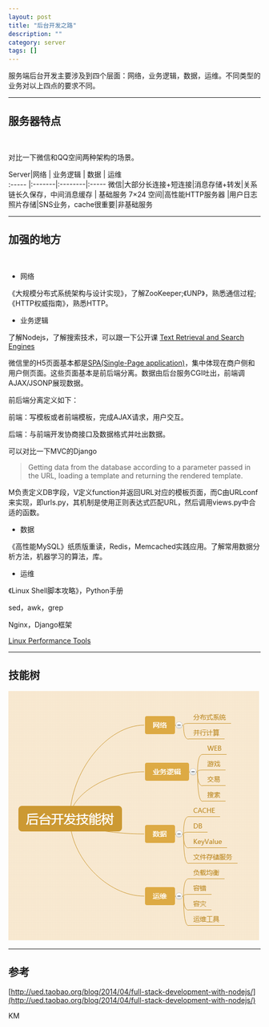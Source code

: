 ```yaml
---
layout: post
title: "后台开发之路"
description: ""
category: server
tags: []
---
```


服务端后台开发主要涉及到四个层面：网络，业务逻辑，数据，运维。不同类型的业务对以上四点的要求不同。

-----------------------------

## 服务器特点

<br>

对比一下微信和QQ空间两种架构的场景。

Server|网络       | 业务逻辑       | 数据 | 运维        
:----- |:-------|:--------|:-----
微信|大部分长连接+短连接|消息存储+转发|关系链长久保存，中间消息缓存 | 基础服务 7×24
空间|高性能HTTP服务器 |用户日志照片存储|SNS业务，cache很重要|非基础服务

----------------------------


## 加强的地方

<br>

* 网络

《大规模分布式系统架构与设计实现》，了解ZooKeeper;《UNP》，熟悉通信过程;《HTTP权威指南》，熟悉HTTP。

* 业务逻辑

了解Nodejs，了解搜索技术，可以跟一下公开课 [Text Retrieval and Search Engines](https://zh.coursera.org/course/textretrieval)

微信里的H5页面基本都是[SPA(Single-Page application)](http://ued.taobao.org/blog/2014/04/full-stack-development-with-nodejs/)，集中体现在商户侧和用户侧页面。这些页面基本是前后端分离。数据由后台服务CGI吐出，前端调AJAX/JSONP展现数据。

前后端分离定义如下：

前端：写模板或者前端模板，完成AJAX请求，用户交互。

后端：与前端开发协商接口及数据格式并吐出数据。

可以对比一下MVC的Django

> Getting data from the database according to a parameter passed in the URL, loading a template and returning the rendered template.

M负责定义DB字段，V定义function并返回URL对应的模板页面，而C由URLconf来实现，即urls.py，其机制是使用正则表达式匹配URL，然后调用views.py中合适的函数。

* 数据

《高性能MySQL》纸质版重读，Redis，Memcached实践应用。了解常用数据分析方法，机器学习的算法，库。

* 运维

《Linux Shell脚本攻略》，Python手册

sed，awk，grep

Nginx，Django框架

[Linux Performance Tools](http://www.brendangregg.com/linuxperf.html)

------------------------------

## 技能树

![图片](/assets/images/serverTree.png)

------------------------------

## 参考

[http://ued.taobao.org/blog/2014/04/full-stack-development-with-nodejs/](http://ued.taobao.org/blog/2014/04/full-stack-development-with-nodejs/)

KM





